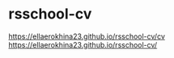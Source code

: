# rsschool-cv

https://ellaerokhina23.github.io/rsschool-cv/cv
https://ellaerokhina23.github.io/rsschool-cv/